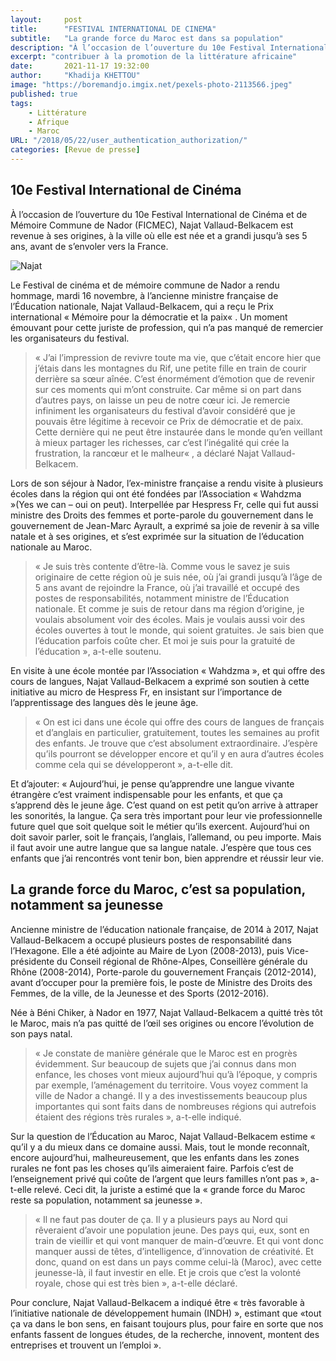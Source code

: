 ```yaml
---
layout:     post 
title:      "FESTIVAL INTERNATIONAL DE CINEMA"
subtitle:   "La grande force du Maroc est dans sa population"
description: "À l’occasion de l’ouverture du 10e Festival International de Cinéma et de Mémoire Commune de Nador (FICMEC), Najat Vallaud-Belkacem est revenue à ses origines, à la ville où elle est née et a grandi jusqu’à ses 5 ans, avant de s’envoler vers la France."
excerpt: "contribuer à la promotion de la littérature africaine"
date:       2021-11-17 19:32:00
author:     "Khadija KHETTOU"
image: "https://boremandjo.imgix.net/pexels-photo-2113566.jpeg"
published: true
tags:
    - Littérature
    - Afrique
    - Maroc
URL: "/2018/05/22/user_authentication_authorization/"
categories: [Revue de presse]
---
```


## 10e Festival International de Cinéma

À l’occasion de l’ouverture du 10e Festival International de Cinéma et de Mémoire Commune de Nador (FICMEC), Najat Vallaud-Belkacem est revenue à ses origines, à la ville où elle est née et a grandi jusqu’à ses 5 ans, avant de s’envoler vers la France. 

![Najat](https://boremandjo.imgix.net/ZLMWMJ5PZ5LBLP6QB2BJW2O27Q.webp)


Le Festival de cinéma et de mémoire commune de Nador a rendu hommage, mardi 16 novembre, à l’ancienne ministre française de l’Éducation nationale, Najat Vallaud-Belkacem, qui a reçu le Prix international « Mémoire pour la démocratie et la paix« . Un moment émouvant pour cette juriste de profession, qui n’a pas manqué de remercier les organisateurs du festival.

> « J’ai l’impression de revivre toute ma vie, que c’était encore hier que j’étais dans les montagnes du Rif, une petite fille en train de courir derrière sa sœur aînée. C’est énormément d’émotion que de revenir sur ces moments qui m’ont construite. Car même si on part dans d’autres pays, on laisse un peu de notre cœur ici. Je remercie infiniment les organisateurs du festival d’avoir considéré que je pouvais être légitime à recevoir ce Prix de démocratie et de paix. Cette dernière qui ne peut être instaurée dans le monde qu’en veillant à mieux partager les richesses, car c’est l’inégalité qui crée la frustration, la rancœur et le malheur« , a déclaré Najat Vallaud-Belkacem.

Lors de son séjour à Nador, l’ex-ministre française a rendu visite à plusieurs écoles dans la région qui ont été fondées par l’Association « Wahdzma »(Yes we can – oui on peut). Interpellée par Hespress Fr, celle qui fut aussi ministre des Droits des femmes et porte-parole du gouvernement dans le gouvernement de Jean-Marc Ayrault, a exprimé sa joie de revenir à sa ville natale et à ses origines, et s’est exprimée sur la situation de l’éducation nationale au Maroc.

> « Je suis très contente d’être-là. Comme vous le savez je suis originaire de cette région où je suis née, où j’ai grandi jusqu’à l’âge de 5 ans avant de rejoindre la France, où j’ai travaillé et occupé des postes de responsabilités, notamment ministre de l’Éducation nationale. Et comme je suis de retour dans ma région d’origine, je voulais absolument voir des écoles. Mais je voulais aussi voir des écoles ouvertes à tout le monde, qui soient gratuites. Je sais bien que l’éducation parfois coûte cher. Et moi je suis pour la gratuité de l’éducation », a-t-elle soutenu.

En visite à une école montée par l’Association « Wahdzma », et qui offre des cours de langues, Najat Vallaud-Belkacem a exprimé son soutien à cette initiative au micro de Hespress Fr, en insistant sur l’importance de l’apprentissage des langues dès le jeune âge.

> « On est ici dans une école qui offre des cours de langues de français et d’anglais en particulier, gratuitement, toutes les semaines au profit des enfants. Je trouve que c’est absolument extraordinaire. J’espère qu’ils pourront se développer encore et qu’il y en  aura d’autres écoles comme cela qui se développeront », a-t-elle dit.

Et d’ajouter: « Aujourd’hui, je pense qu’apprendre une langue vivante étrangère c’est vraiment indispensable pour les enfants, et que ça s’apprend dès le jeune âge. C’est quand on est petit qu’on arrive à attraper les sonorités, la langue. Ça sera très important pour leur vie professionnelle future quel que soit quelque soit le métier qu’ils exercent. Aujourd’hui on doit savoir parler, soit le français, l’anglais, l’allemand, ou peu importe. Mais il faut avoir une autre langue que sa langue natale. J’espère que tous ces enfants que j’ai rencontrés vont tenir bon, bien apprendre et réussir leur vie.

## La grande force du Maroc, c’est sa population, notamment sa jeunesse

Ancienne ministre de l’éducation nationale française, de 2014 à 2017, Najat Vallaud-Belkacem a occupé plusieurs postes de responsabilité dans l’Hexagone. Elle a été adjointe au Maire de Lyon (2008-2013), puis Vice-présidente du Conseil régional de Rhône-Alpes, Conseillère générale du Rhône (2008-2014), Porte-parole du gouvernement Français (2012-2014), avant d’occuper pour la première fois, le poste de Ministre des Droits des Femmes, de la ville, de la Jeunesse et des Sports (2012-2016).

Née à Béni Chiker, à Nador en 1977, Najat Vallaud-Belkacem a quitté très tôt le Maroc, mais n’a pas quitté de l’œil ses origines ou encore l’évolution de son pays natal.


> « Je constate de manière générale que le Maroc est en progrès évidemment. Sur beaucoup de sujets que j’ai connus dans mon enfance, les choses vont mieux aujourd’hui qu’à l’époque, y compris par exemple, l’aménagement du territoire. Vous voyez comment la ville de Nador a changé. Il y a des investissements beaucoup plus importantes qui sont faits dans de nombreuses régions qui autrefois étaient des régions très rurales », a-t-elle indiqué.

Sur la question de l’Éducation au Maroc, Najat Vallaud-Belkacem estime « qu’il y a du mieux dans ce domaine aussi. Mais, tout le monde reconnaît, encore aujourd’hui, malheureusement, que les enfants dans les zones rurales ne font pas les choses qu’ils aimeraient faire. Parfois c’est de l’enseignement privé qui coûte de l’argent que leurs familles n’ont pas », a-t-elle relevé. Ceci dit, la juriste a estimé que la « grande force du Maroc reste sa population, notamment sa jeunesse  ».

> « Il ne faut pas douter de ça. Il y a plusieurs pays au Nord qui rêveraient d’avoir une population jeune. Des pays qui, eux, sont en train de vieillir et qui vont manquer de main-d’œuvre. Et qui vont donc manquer aussi de têtes, d’intelligence, d’innovation de créativité. Et donc, quand on est dans un pays comme celui-là (Maroc), avec cette jeunesse-là, il faut investir en elle. Et je crois que c’est la volonté royale, chose qui est très bien », a-t-elle déclaré.

Pour conclure, Najat Vallaud-Belkacem a indiqué être « très favorable à l’initiative nationale de développement humain (INDH) », estimant que «tout ça va dans le bon sens, en faisant toujours plus, pour faire en sorte que nos enfants fassent de longues études, de la recherche, innovent, montent des entreprises et trouvent un l’emploi ».

